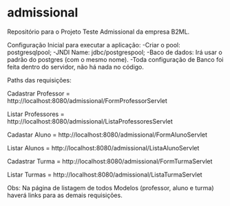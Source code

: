 # admissional
Repositório para o Projeto Teste Admissional da empresa B2ML.

Configuração Inicial para executar a aplicação:
-Criar o pool: postgresqlpool;
-JNDI Name: jdbc/postgrespool;
-Baco de dados: Irá usar o padrão do postgres (com o mesmo nome).
-Toda configuração de Banco foi feita dentro do servidor, não há nada no código.

Paths das requisições: 

Cadastrar Professor = http://localhost:8080/admissional/FormProfessorServlet

Listar Professores = http://localhost:8080/admissional/ListaProfessoresServlet

Cadastar Aluno = http://localhost:8080/admissional/FormAlunoServlet

Listar Alunos = http://localhost:8080/admissional/ListaAlunoServlet

Cadastrar Turma = http://localhost:8080/admissional/FormTurmaServlet

Listar Turmas = http://localhost:8080/admissional/ListaTurmaServlet

Obs: Na página de listagem de todos Modelos (professor, aluno e turma) haverá links para as demais requisições.

